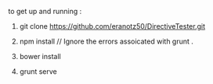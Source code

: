 to get up and running : 


1) git clone https://github.com/eranotz50/DirectiveTester.git

2) npm install    // Ignore the errors assoicated with grunt . 

3) bower install 

4) grunt serve 